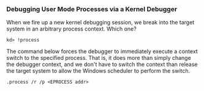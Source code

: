 ### Debugging User Mode Processes via a Kernel Debugger

When we fire up a new kernel debugging session, we break into the target system in an arbitrary process context. Which one?

```
kd> !process
```

The command below forces the debugger to immediately execute a context switch to the specified process. That is, it does more than simply change the debugger context, and we don't have to switch the context than release the target system to allow the Windows scheduler to perform the switch. 

```
.process /r /p <EPROCESS addr>
```